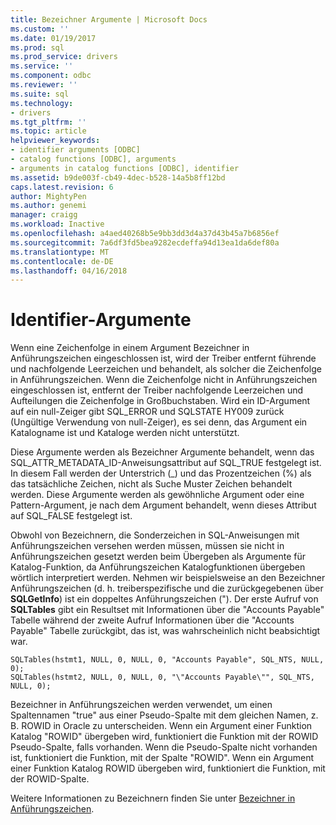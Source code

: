 ```yaml
---
title: Bezeichner Argumente | Microsoft Docs
ms.custom: ''
ms.date: 01/19/2017
ms.prod: sql
ms.prod_service: drivers
ms.service: ''
ms.component: odbc
ms.reviewer: ''
ms.suite: sql
ms.technology:
- drivers
ms.tgt_pltfrm: ''
ms.topic: article
helpviewer_keywords:
- identifier arguments [ODBC]
- catalog functions [ODBC], arguments
- arguments in catalog functions [ODBC], identifier
ms.assetid: b9de003f-cb49-4dec-b528-14a5b8ff12bd
caps.latest.revision: 6
author: MightyPen
ms.author: genemi
manager: craigg
ms.workload: Inactive
ms.openlocfilehash: a4aed40268b5e9bb3dd3d4a37d43b45a7b6856ef
ms.sourcegitcommit: 7a6df3fd5bea9282ecdeffa94d13ea1da6def80a
ms.translationtype: MT
ms.contentlocale: de-DE
ms.lasthandoff: 04/16/2018
---
```

# <a name="identifier-arguments"></a>Identifier-Argumente
Wenn eine Zeichenfolge in einem Argument Bezeichner in Anführungszeichen eingeschlossen ist, wird der Treiber entfernt führende und nachfolgende Leerzeichen und behandelt, als solcher die Zeichenfolge in Anführungszeichen. Wenn die Zeichenfolge nicht in Anführungszeichen eingeschlossen ist, entfernt der Treiber nachfolgende Leerzeichen und Aufteilungen die Zeichenfolge in Großbuchstaben. Wird ein ID-Argument auf ein null-Zeiger gibt SQL_ERROR und SQLSTATE HY009 zurück (Ungültige Verwendung von null-Zeiger), es sei denn, das Argument ein Katalogname ist und Kataloge werden nicht unterstützt.  
  
 Diese Argumente werden als Bezeichner Argumente behandelt, wenn das SQL_ATTR_METADATA_ID-Anweisungsattribut auf SQL_TRUE festgelegt ist. In diesem Fall werden der Unterstrich (_) und das Prozentzeichen (%) als das tatsächliche Zeichen, nicht als Suche Muster Zeichen behandelt werden. Diese Argumente werden als gewöhnliche Argument oder eine Pattern-Argument, je nach dem Argument behandelt, wenn dieses Attribut auf SQL_FALSE festgelegt ist.  
  
 Obwohl von Bezeichnern, die Sonderzeichen in SQL-Anweisungen mit Anführungszeichen versehen werden müssen, müssen sie nicht in Anführungszeichen gesetzt werden beim Übergeben als Argumente für Katalog-Funktion, da Anführungszeichen Katalogfunktionen übergeben wörtlich interpretiert werden. Nehmen wir beispielsweise an den Bezeichner Anführungszeichen (d. h. treiberspezifische und die zurückgegebenen über **SQLGetInfo**) ist ein doppeltes Anführungszeichen ("). Der erste Aufruf von **SQLTables** gibt ein Resultset mit Informationen über die "Accounts Payable" Tabelle während der zweite Aufruf Informationen über die "Accounts Payable" Tabelle zurückgibt, das ist, was wahrscheinlich nicht beabsichtigt war.  
  
```  
SQLTables(hstmt1, NULL, 0, NULL, 0, "Accounts Payable", SQL_NTS, NULL, 0);  
SQLTables(hstmt2, NULL, 0, NULL, 0, "\"Accounts Payable\"", SQL_NTS, NULL, 0);  
```  
  
 Bezeichner in Anführungszeichen werden verwendet, um einen Spaltennamen "true" aus einer Pseudo-Spalte mit dem gleichen Namen, z. B. ROWID in Oracle zu unterscheiden. Wenn ein Argument einer Funktion Katalog "ROWID" übergeben wird, funktioniert die Funktion mit der ROWID Pseudo-Spalte, falls vorhanden. Wenn die Pseudo-Spalte nicht vorhanden ist, funktioniert die Funktion, mit der Spalte "ROWID". Wenn ein Argument einer Funktion Katalog ROWID übergeben wird, funktioniert die Funktion, mit der ROWID-Spalte.  
  
 Weitere Informationen zu Bezeichnern finden Sie unter [Bezeichner in Anführungszeichen](../../../odbc/reference/develop-app/quoted-identifiers.md).
